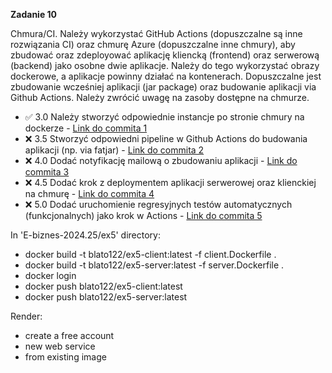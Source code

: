 **Zadanie 10**

Chmura/CI. Należy wykorzystać GitHub Actions (dopuszczalne są inne rozwiązania
CI) oraz chmurę Azure (dopuszczalne inne chmury), aby zbudować oraz
zdeployować aplikację kliencką (frontend) oraz serwerową (backend)
jako osobne dwie aplikacje. Należy do tego wykorzystać obrazy
dockerowe, a aplikacje powinny działać na kontenerach. Dopuszczalne
jest zbudowanie wcześniej aplikacji (jar package) oraz budowanie
aplikacji via Github Actions. Należy zwrócić uwagę na zasoby dostępne
na chmurze.

- :white_check_mark: 3.0 Należy stworzyć odpowiednie instancje po stronie chmury na
dockerze - [Link do commita 1](https://github.com/Blato122/E-Biznes-2024.25/commit/)
- :x: 3.5 Stworzyć odpowiedni pipeline w Github Actions do budowania
aplikacji (np. via fatjar) - [Link do commita 2](https://github.com/Blato122/E-Biznes-2024.25/commit/)
- :x: 4.0 Dodać notyfikację mailową o zbudowaniu aplikacji - [Link do commita 3](https://github.com/Blato122/E-Biznes-2024.25/commit/)
- :x: 4.5 Dodać krok z deploymentem aplikacji serwerowej oraz klienckiej na
chmurę - [Link do commita 4](https://github.com/Blato122/E-Biznes-2024.25/commit/)
- :x: 5.0 Dodać uruchomienie regresyjnych testów automatycznych
(funkcjonalnych) jako krok w Actions - [Link do commita 5](https://github.com/Blato122/E-Biznes-2024.25/commit/)

In 'E-biznes-2024.25/ex5' directory:
- docker build -t blato122/ex5-client:latest -f client.Dockerfile .
- docker build -t blato122/ex5-server:latest -f server.Dockerfile .
- docker login
- docker push blato122/ex5-client:latest
- docker push blato122/ex5-server:latest

Render:
- create a free account
- new web service
- from existing image

